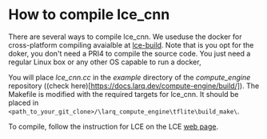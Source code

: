 # How to compile lce_cnn

There are several ways to compile lce_cnn. We useduse the docker for cross-platform compiling avaialble at [lce-build](https://docs.larq.dev/compute-engine/build/docker/).
Note that is you opt for the doker, you don't need a PRI4 to compile the source code. You just need a regular Linux box or any other OS capable to run a docker,

You will place *lce_cnn.cc* in the _example_ directory  of the _compute_engine_ repository ((check here)[https://docs.larq.dev/compute-engine/build/]).
The Makefile is modified with the required targets for lce_cnn. It should be placed in  `<path_to_your_git_clone>/\larq_compute_engine\tflite\build_make\`.

To compile, follow the instruction for LCE on the LCE [web page](https://docs.larq.dev/compute-engine/build/docker/).
